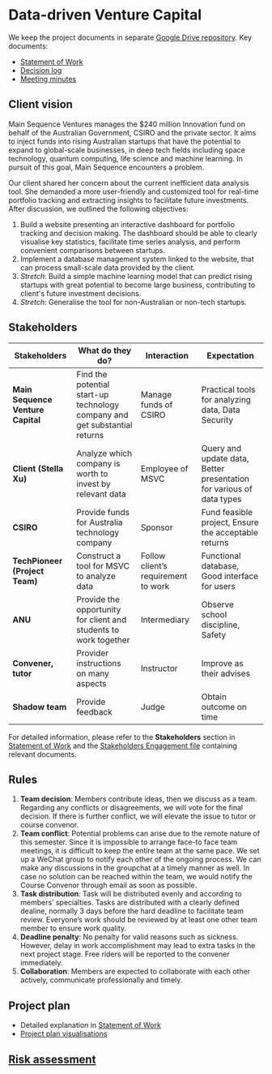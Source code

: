 # Data-driven Venture Capital

We keep the project documents in separate [Google Drive repository](https://drive.google.com/drive/folders/1PB2Ja2UhHJkkIbwobxBJhKy7C7qpRxUH?usp=sharing). Key documents:

- [Statement of Work](https://drive.google.com/file/d/1kGevoO1vWdXFJ8O-ZVJhRVoJN46gLBBE/view?usp=sharing)
- [Decision log](https://drive.google.com/file/d/1DFppTwLN3lmgoFiX718v3_Xs2Ds9dxF-/view?usp=sharing)
- [Meeting minutes](/Meeting_Agenda)



## Client vision

Main Sequence Ventures manages the $240 million Innovation fund on behalf of the Australian Government, CSIRO and the private sector. It aims to inject funds into rising Australian startups that have the potential to expand to global-scale businesses, in deep tech fields including space technology, quantum computing, life science and machine learning. In pursuit of this goal, Main Sequence encounters a problem.

Our client shared her concern about the current inefficient data analysis tool. She demanded a more user-friendly and customized tool for real-time portfolio tracking and extracting insights to facilitate future investments. After discussion, we outlined the following objectives:

1. Build a website presenting an interactive dashboard for portfolio tracking and decision making. The dashboard should be able to clearly visualise key statistics, facilitate time series analysis, and perform convenient comparisons between startups.
2. Implement a database management system linked to the website, that can process small-scale data provided by the client.
3. *Stretch*: Build a simple machine learning model that can predict rising startups with great potential to become large business, contributing to client's future investment decisions.
4. *Stretch*: Generalise the tool for non-Australian or non-tech startups.



## Stakeholders

| Stakeholders                      | What do they do?                                             | Interaction                         | Expectation                                                  |
| --------------------------------- | ------------------------------------------------------------ | ----------------------------------- | ------------------------------------------------------------ |
| **Main Sequence Venture Capital** | Find the potential start-up technology company and get substantial returns | Manage funds of CSIRO               | Practical tools for analyzing data, Data Security            |
| **Client (Stella Xu)**            | Analyze which company is worth to invest by relevant data    | Employee of MSVC                    | Query and update data, Better presentation for various of data types |
| **CSIRO**                         | Provide funds for Australia technology company               | Sponsor                             | Fund feasible project, Ensure the acceptable returns         |
| **TechPioneer (Project Team)**    | Construct a tool for MSVC to analyze data                    | Follow client’s requirement to work | Functional database, Good interface for users                |
| **ANU**                           | Provide the opportunity for client and students to work together | Intermediary                        | Observe school discipline, Safety                            |
| **Convener, tutor**               | Provider instructions on many aspects                        | Instructor                          | Improve as their advises                                     |
| **Shadow team**                   | Provide feedback                                             | Judge                               | Obtain outcome on time                                       |

For detailed information, please refer to the **Stakeholders** section in [Statement of Work](https://drive.google.com/file/d/1kGevoO1vWdXFJ8O-ZVJhRVoJN46gLBBE/view?usp=sharing) and the [Stakeholders Engagement file](https://drive.google.com/drive/folders/1JQ0wod3dZFKAjTsDaIb7aU0EWP6SIWRF?usp=sharing) containing relevant documents.



## Rules

1. **Team decision**: Members contribute ideas, then we discuss as a team. Regarding any conflicts or disagreements, we will vote for the final decision. If there is further conflict, we will elevate the issue to tutor or course convenor.
2. **Team conflict**: Potential problems can arise due to the remote nature of this semester. Since it is impossible to arrange face-to face team meetings, it is difficult to keep the entire team at the same pace. We set up a WeChat group to notify each other of the ongoing process. We can make any discussions in the groupchat at a timely manner as well. In case no solution can be reached within the team, we would notify the Course Convenor through email as soon as possible. 
3. **Task distribution**: Task will be distributed evenly and according to members’ specialties. Tasks are distributed with a clearly defined dealine, normally 3 days before the hard deadline to facilitate team review. Everyone’s work should be reviewed by at least one other team member to ensure work quality.
4. **Deadline penalty**: No penalty for valid reasons such as sickness. However, delay in work accomplishment may lead to extra tasks in the next project stage. Free riders will be reported to the convener immediately. 
5. **Collaboration**: Members are expected to collaborate with each other actively, communicate professionally and timely.



## Project plan

- Detailed explanation in [Statement of Work](https://drive.google.com/file/d/1kGevoO1vWdXFJ8O-ZVJhRVoJN46gLBBE/view?usp=sharing)
- [Project plan visualisations](https://drive.google.com/drive/folders/1wyoHfMhIKLlPyCZ7vkr_MQctRLBRlsV0)



## [Risk assessment](https://drive.google.com/file/d/15uZms5FP4IF2Qckggo7cd7LNk2UC_TLm/view?usp=sharing)

